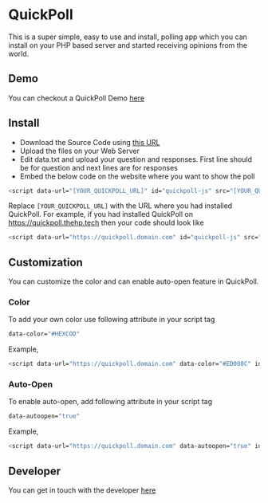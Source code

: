 # QuickPoll

This is a super simple, easy to use and install, polling app which you can install on your PHP based server and started receiving opinions from the world.

## Demo

You can checkout a QuickPoll Demo [here](https://harshitpeer.com/blog)

## Install

* Download the Source Code using [this URL](https://github.com/harshitpeer/QuickPoll/archive/master.zip)
* Upload the files on your Web Server
* Edit data.txt and upload your question and responses. First line should be for question and next lines are for responses
* Embed the below code on the website where you want to show the poll

```sh
<script data-url="[YOUR_QUICKPOLL_URL]" id="quickpoll-js" src="[YOUR_QUICKPOLL_URL]/widget.js">
```

Replace `[YOUR_QUICKPOLL_URL]` with the URL where you had installed QuickPoll. For example, if you had installed QuickPoll on https://quickpoll.thehp.tech then your code should look like

```sh
<script data-url="https://quickpoll.domain.com" id="quickpoll-js" src="https://quickpoll.domain.com/widget.js">
```

## Customization

You can customize the color and can enable auto-open feature in QuickPoll. 

### Color

To add your own color use following attribute in your script tag

```sh
data-color="#HEXCOD"
```

Example,

```sh
<script data-url="https://quickpoll.domain.com" data-color="#ED008C" id="quickpoll-js" src="https://quickpoll.domain.com/widget.js">
```

### Auto-Open

To enable auto-open, add following attribute in your script tag

```sh
data-autoopen="true"
```

Example,

```sh
<script data-url="https://quickpoll.domain.com" data-autoopen="true" id="quickpoll-js" src="https://quickpoll.domain.com/widget.js">
```

## Developer

You can get in touch with the developer [here](https://harshitpeer.com)
